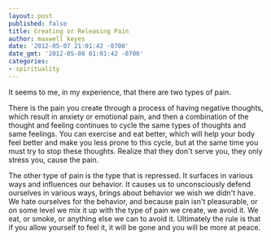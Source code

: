 ```yaml
---
layout: post
published: false
title: Creating or Releasing Pain
author: maxwell keyes
date: '2012-05-07 21:01:42 -0700'
date_gmt: '2012-05-08 01:01:42 -0700'
categories:
- spirituality
---
```


It seems to me, in my experience, that there are two types of pain.

There is the pain you create through a process of having negative thoughts,
which result in anxiety or emotional pain, and then a combination of the thought
and feeling continues to cycle the same types of thoughts and same feelings. You
can exercise and eat better, which will help your body feel better and make you
less prone to this cycle, but at the same time you must try to stop these
thoughts. Realize that they don't serve you, they only stress you, cause the
pain.

The other type of pain is the type that is repressed. It surfaces in various
ways and influences our behavior. It causes us to unconsciously defend ourselves
in various ways, brings about behavior we wish we didn't have. We hate ourselves
for the behavior, and because pain isn't pleasurable, or on some level we mix it
up with the type of pain we create, we avoid it. We eat, or smoke, or anything
else we can to avoid it. Ultimately the rule is that if you allow yourself to
feel it, it will be gone and you will be more at peace.
